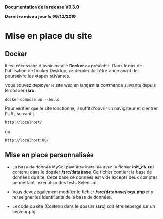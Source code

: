 
__Documentation de la release V0.3.0__

__Dernière mise à jour le 09/12/2019__

# Mise en place du site
## Docker
Il est nécessaire d'avoir installé **Docker** au préalable. Dans le cas de l'utilisation de Docker Desktop, ce dernier doit être lancé avant de poursuivre les étapes suivantes.

Vous pouvez déployer le site web en lançant la commande suivante depuis le dossier **/src** :
```
docker-compose up --build
```
Pour vérifier que le site fonctionne, il suffit d'ouvrir un navigateur et d'entrer l'URL suivant :
```
http://localhost/
```
ou
```
http://localhost:80/
```

## Mise en place personnalisée 
- La base de donnée MySql peut être installée avec le fichier **init_db.sql** contenu dans le dossier **/src/database**. Ce fichier contient la base de données du site. Cette base de données est vide excepté deux comptes permettant l'execution des tests Selenium.

- Vous devez également modifier le fichier **/src/database/logs.php** et y renseigner les identifiants de la base de données.

- Le code du site (Contenu dans le dossier **/src**) doit être hébergé sur un serveur php.